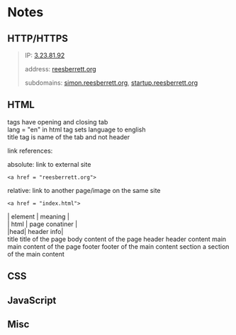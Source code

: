 # Notes

## HTTP/HTTPS

> IP: [3.23.81.92](3.23.81.92)  
>  
> address: [reesberrett.org](reesberrett.org)  
>   
> subdomains: [simon.reesberrett.org](simon.reesberrett.org), [startup.reesberrett.org](startup.reesberrett.org) 
  

## HTML

tags have opening and closing tab  
lang = "en" in html tag sets language to english  
title tag is name of the tab and not header  
  
link references: 
  
absolute: link to external site  
```
<a href = "reesberrett.org">  
```
    
relative: link to another page/image on the same site  
```
<a href = "index.html">  
```  

| element | meaning |  
| html | page conatiner |  
|head| header info|  
title title of the page
body content of the page
header header content
main main content of the page
footer footer of the main content
section a section of the main content

## CSS

## JavaScript

## Misc
